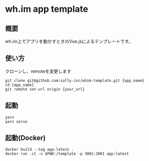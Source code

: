 # wh.im app template

## 概要
wh.im上でアプリを動かすときのVue.jsによるテンプレートです。

## 使い方
クローンし、remoteを変更します
``` 
git clone git@github.com:sally-inc/whim-template.git {app_name}
cd {app_name}
git remote set-url origin {your_url}
```

## 起動
``` 
yarn
yarn serve
``` 

## 起動(Docker)
```
docker build --tag app:latest . 
docker run -it -v $PWD:/template -p 3001:3001 app:latest
```